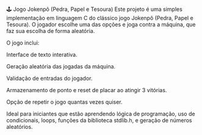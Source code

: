 🕹️ Jogo Jokenpô (Pedra, Papel e Tesoura)
Este projeto é uma simples implementação em linguagem C do clássico jogo Jokenpô (Pedra, Papel e Tesoura). O jogador escolhe uma das opções e joga contra a máquina, que faz sua escolha de forma aleatória.

O jogo inclui:

Interface de texto interativa.

Geração aleatória das jogadas da máquina.

Validação de entradas do jogador.

Armazenamento de ponto e reset de placar ao atingir 3 vitórias.

Opção de repetir o jogo quantas vezes quiser.

Ideal para iniciantes que estão aprendendo lógica de programação, uso de condicionais, loops, funções da biblioteca stdlib.h, e geração de números aleatórios.


